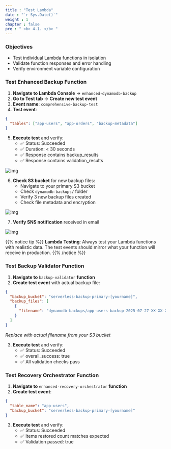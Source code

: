 ```yaml
---
title : "Test Lambda"
date : "`r Sys.Date()`"
weight : 1
chapter : false
pre : " <b> 4.1. </b> "
---
```


### Objectives
- Test individual Lambda functions in isolation
- Validate function responses and error handling
- Verify environment variable configuration

### Test Enhanced Backup Function

1. **Navigate to Lambda Console** → `enhanced-dynamodb-backup`
2. **Go to Test tab** → **Create new test event**
3. **Event name**: `comprehensive-backup-test`
4. **Test event**:
```json
{
  "tables": ["app-users", "app-orders", "backup-metadata"]
}
```

5. **Execute test** and verify:
   - ✅ Status: Succeeded
   - ✅ Duration: < 30 seconds
   - ✅ Response contains backup_results
   - ✅ Response contains validation_results

![img](/FCJ-Workshop/images/4.testing/TEST_Lambda.png)

6. **Check S3 bucket** for new backup files:
   - Navigate to your primary S3 bucket
   - Check `dynamodb-backups/` folder
   - Verify 3 new backup files created
   - Check file metadata and encryption

![img](/FCJ-Workshop/images/4.testing/TEST_s3.png)

7. **Verify SNS notification** received in email

![img](/FCJ-Workshop/images/4.testing/TEST_mail.png)

{{% notice tip %}}
**Lambda Testing**: Always test your Lambda functions with realistic data. The test events should mirror what your function will receive in production.
{{% /notice %}}

### Test Backup Validator Function

1. **Navigate to** `backup-validator` **function**
2. **Create test event** with actual backup file:
```json
{
  "backup_bucket": "serverless-backup-primary-[yourname]",
  "backup_files": [
    {
      "filename": "dynamodb-backups/app-users-backup-2025-07-27-XX-XX-XX.json"
    }
  ]
}
```
*Replace with actual filename from your S3 bucket*

3. **Execute test** and verify:
   - ✅ Status: Succeeded
   - ✅ overall_success: true
   - ✅ All validation checks pass

### Test Recovery Orchestrator Function

1. **Navigate to** `enhanced-recovery-orchestrator` **function**
2. **Create test event**:
```json
{
  "table_name": "app-users",
  "backup_bucket": "serverless-backup-primary-[yourname]"
}
```

3. **Execute test** and verify:
   - ✅ Status: Succeeded
   - ✅ Items restored count matches expected
   - ✅ Validation passed: true
